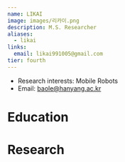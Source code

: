 ```yaml
---
name: LIKAI
image: images/리카이.png
description: M.S. Researcher
aliases:
  - likai
links:
  email: likai991005@gmail.com
tier: fourth
---
```


- Research interests: Mobile Robots
- Email: baole@hanyang.ac.kr

# Education

# Research